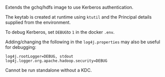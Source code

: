 Extends the gchq/hdfs image to use Kerberos authentication.

The keytab is created at runtime using `ktutil` and the Principal details supplied from the environment.

To debug Kerberos, set `DEBUG`to `1` in the docker `.env`.

Adding/changing the following in the `log4j.properties` may also be useful for debugging:
```
log4j.rootLogger=DEBUG, stdout
log4j.logger.org.apache.hadoop.security=DEBUG
```
Cannot be run standalone without a KDC.
